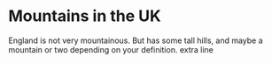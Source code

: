 Mountains in the UK
===================
England is not very mountainous.
But has some tall hills, and maybe a mountain or two depending on your definition.
extra line
